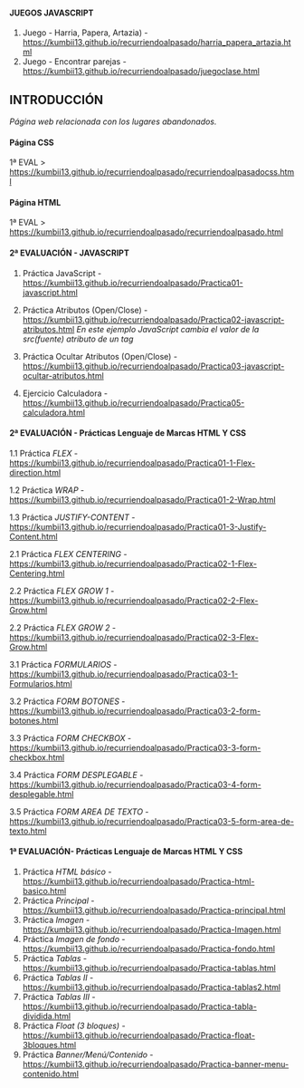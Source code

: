 #### JUEGOS JAVASCRIPT

1. Juego - Harria, Papera, Artazia)  - https://kumbii13.github.io/recurriendoalpasado/harria_papera_artazia.html
2. Juego - Encontrar parejas - https://kumbii13.github.io/recurriendoalpasado/juegoclase.html

## INTRODUCCIÓN

*Página web relacionada con los lugares abandonados.*

#### Página CSS
1ª EVAL > https://kumbii13.github.io/recurriendoalpasado/recurriendoalpasadocss.html

#### Página HTML
1ª EVAL > https://kumbii13.github.io/recurriendoalpasado/recurriendoalpasado.html

#### 2ª EVALUACIÓN - JAVASCRIPT 

1. Práctica JavaScript - https://kumbii13.github.io/recurriendoalpasado/Practica01-javascript.html 

2. Práctica Atributos (Open/Close)  - https://kumbii13.github.io/recurriendoalpasado/Practica02-javascript-atributos.html 
*En este ejemplo JavaScript cambia el valor de la src(fuente) atributo de un <img>tag*

3. Práctica Ocultar Atributos (Open/Close)  - https://kumbii13.github.io/recurriendoalpasado/Practica03-javascript-ocultar-atributos.html 

4. Ejercicio Calculadora  - https://kumbii13.github.io/recurriendoalpasado/Practica05-calculadora.html 

#### 2ª EVALUACIÓN - Prácticas Lenguaje de Marcas HTML Y CSS 

1.1 Práctica *FLEX* - https://kumbii13.github.io/recurriendoalpasado/Practica01-1-Flex-direction.html 

1.2 Práctica *WRAP* - https://kumbii13.github.io/recurriendoalpasado/Practica01-2-Wrap.html

1.3 Práctica *JUSTIFY-CONTENT* - https://kumbii13.github.io/recurriendoalpasado/Practica01-3-Justify-Content.html

2.1 Práctica *FLEX CENTERING* - https://kumbii13.github.io/recurriendoalpasado/Practica02-1-Flex-Centering.html

2.2 Práctica *FLEX GROW 1* - https://kumbii13.github.io/recurriendoalpasado/Practica02-2-Flex-Grow.html

2.2 Práctica *FLEX GROW 2* - https://kumbii13.github.io/recurriendoalpasado/Practica02-3-Flex-Grow.html

3.1 Práctica *FORMULARIOS* - https://kumbii13.github.io/recurriendoalpasado/Practica03-1-Formularios.html

3.2 Práctica *FORM BOTONES* - https://kumbii13.github.io/recurriendoalpasado/Practica03-2-form-botones.html

3.3 Práctica *FORM CHECKBOX* - https://kumbii13.github.io/recurriendoalpasado/Practica03-3-form-checkbox.html

3.4 Práctica *FORM DESPLEGABLE* - https://kumbii13.github.io/recurriendoalpasado/Practica03-4-form-desplegable.html

3.5 Práctica *FORM AREA DE TEXTO* - https://kumbii13.github.io/recurriendoalpasado/Practica03-5-form-area-de-texto.html

#### 1ª EVALUACIÓN- Prácticas Lenguaje de Marcas HTML Y CSS 

1. Práctica *HTML básico* - https://kumbii13.github.io/recurriendoalpasado/Practica-html-basico.html 
2. Práctica *Principal* - https://kumbii13.github.io/recurriendoalpasado/Practica-principal.html
3. Práctica *Imagen* - https://kumbii13.github.io/recurriendoalpasado/Practica-Imagen.html
4. Práctica *Imagen de fondo* - https://kumbii13.github.io/recurriendoalpasado/Practica-fondo.html
5. Práctica *Tablas* - https://kumbii13.github.io/recurriendoalpasado/Practica-tablas.html
6. Práctica *Tablas II* - https://kumbii13.github.io/recurriendoalpasado/Practica-tablas2.html
7. Práctica *Tablas III* - https://kumbii13.github.io/recurriendoalpasado/Practica-tabla-dividida.html
8. Práctica *Float (3 bloques)* - https://kumbii13.github.io/recurriendoalpasado/Practica-float-3bloques.html
9. Práctica *Banner/Menú/Contenido* - https://kumbii13.github.io/recurriendoalpasado/Practica-banner-menu-contenido.html
